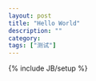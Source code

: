 ```yaml
---
layout: post
title: "Hello World"
description: ""
category: 
tags: ["测试"]
---
```

{% include JB/setup %}
